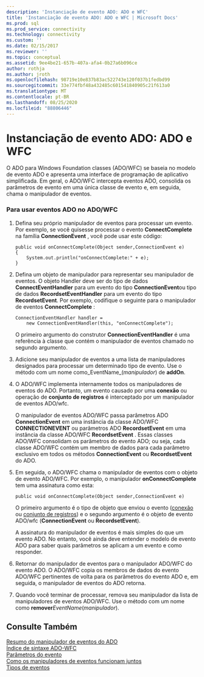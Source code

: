```yaml
---
description: 'Instanciação de evento ADO: ADO e WFC'
title: 'Instanciação de evento ADO: ADO e WFC | Microsoft Docs'
ms.prod: sql
ms.prod_service: connectivity
ms.technology: connectivity
ms.custom: ''
ms.date: 02/15/2017
ms.reviewer: ''
ms.topic: conceptual
ms.assetid: 9ee4be21-657b-407a-afa4-0b27a6b096ce
author: rothja
ms.author: jroth
ms.openlocfilehash: 98719e10e837b83ac522743e120f037b1fedbd99
ms.sourcegitcommit: 33e774fbf48a432485c601541840905c21f613a0
ms.translationtype: MT
ms.contentlocale: pt-BR
ms.lasthandoff: 08/25/2020
ms.locfileid: "88806446"
---
```

# <a name="ado-event-instantiation-ado-and-wfc"></a>Instanciação de evento ADO: ADO e WFC
O ADO para Windows Foundation classes (ADO/WFC) se baseia no modelo de evento ADO e apresenta uma interface de programação de aplicativo simplificada. Em geral, o ADO/WFC intercepta eventos ADO, consolida os parâmetros de evento em uma única classe de evento e, em seguida, chama o manipulador de eventos.  
  
### <a name="to-use-ado-events-in-adowfc"></a>Para usar eventos ADO no ADO/WFC  
  
1.  Defina seu próprio manipulador de eventos para processar um evento. Por exemplo, se você quisesse processar o evento **ConnectComplete** na família **ConnectionEvent** , você pode usar este código:  
  
    ```  
    public void onConnectComplete(Object sender,ConnectionEvent e)  
    {  
        System.out.println("onConnectComplete:" + e);  
    }  
    ```  
  
2.  Defina um objeto de manipulador para representar seu manipulador de eventos. O objeto Handler deve ser do tipo de dados **ConnectEventHandler** para um evento do tipo **ConnectionEvent**ou tipo de dados **RecordsetEventHandler** para um evento do tipo **RecordsetEvent**. Por exemplo, codifique o seguinte para o manipulador de eventos **ConnectComplete** :  
  
    ```  
    ConnectionEventHandler handler =   
        new ConnectionEventHandler(this, "onConnectComplete");  
    ```  
  
     O primeiro argumento do construtor **ConnectionEventHandler** é uma referência à classe que contém o manipulador de eventos chamado no segundo argumento.  
  
3.  Adicione seu manipulador de eventos a uma lista de manipuladores designados para processar um determinado tipo de evento. Use o método com um nome como_EventName_(*manipulador*) de **addOn**.  
  
4.  O ADO/WFC implementa internamente todos os manipuladores de eventos do ADO. Portanto, um evento causado por uma **conexão** ou operação de **conjunto de registros** é interceptado por um manipulador de eventos ADO/wfc.  
  
     O manipulador de eventos ADO/WFC passa parâmetros ADO **ConnectionEvent** em uma instância da classe ADO/WFC **CONNECTIONEVENT** ou parâmetros ADO **RecordsetEvent** em uma instância da classe ADO/WFC **RecordsetEvent** . Essas classes ADO/WFC consolidam os parâmetros do evento ADO; ou seja, cada classe ADO/WFC contém um membro de dados para cada parâmetro exclusivo em todos os métodos **ConnectionEvent** ou **RecordsetEvent** do ADO.  
  
5.  Em seguida, o ADO/WFC chama o manipulador de eventos com o objeto de evento ADO/WFC. Por exemplo, o manipulador **onConnectComplete** tem uma assinatura como esta:  
  
    ```  
    public void onConnectComplete(Object sender,ConnectionEvent e)  
    ```  
  
     O primeiro argumento é o tipo de objeto que enviou o evento ([conexão](../../reference/ado-api/connection-object-ado.md) ou [conjunto de registros](../../reference/ado-api/recordset-object-ado.md)) e o segundo argumento é o objeto de evento ADO/wfc (**ConnectionEvent** ou **RecordsetEvent**).  
  
     A assinatura do manipulador de eventos é mais simples do que um evento ADO. No entanto, você ainda deve entender o modelo de evento ADO para saber quais parâmetros se aplicam a um evento e como responder.  
  
6.  Retornar do manipulador de eventos para o manipulador ADO/WFC do evento ADO. O ADO/WFC copia os membros de dados do evento ADO/WFC pertinentes de volta para os parâmetros do evento ADO e, em seguida, o manipulador de eventos do ADO retorna.  
  
7.  Quando você terminar de processar, remova seu manipulador da lista de manipuladores de eventos ADO/WFC. Use o método com um nome como **remover**_EventName_(*manipulador*).  
  
## <a name="see-also"></a>Consulte Também  
 [Resumo do manipulador de eventos do ADO](./ado-event-handler-summary.md)   
 [Índice de sintaxe ADO-WFC](../../reference/ado-api/ado-wfc-syntax-index.md)   
 [Parâmetros do evento](./event-parameters.md)   
 [Como os manipuladores de eventos funcionam juntos](./how-event-handlers-work-together.md)   
 [Tipos de eventos](./types-of-events.md)
